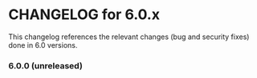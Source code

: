 CHANGELOG for 6.0.x
===================

This changelog references the relevant changes (bug and security fixes) done
in 6.0 versions.

### 6.0.0 (unreleased)
